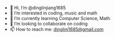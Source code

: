 - 👋 Hi, I’m @dinglinjiang1685
- 👀 I’m interested in coding, music and math
- 🌱 I’m currently learning Computer Science, Math
- 💞️ I’m looking to collaborate on coding
- 📫 How to reach me: dinglinj1685@gmail.com

<!---
dinglinjiang1685/dinglinjiang1685 is a ✨ special ✨ repository because its `README.md` (this file) appears on your GitHub profile.
You can click the Preview link to take a look at your changes.
--->
